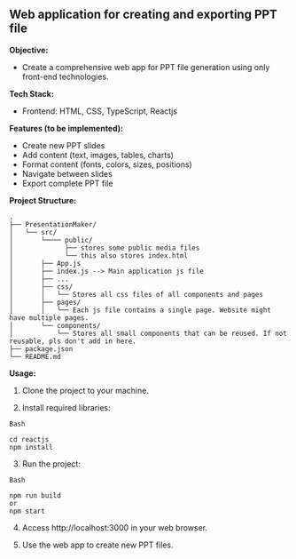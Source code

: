 ## Web application for creating and exporting PPT file

**Objective:**

- Create a comprehensive web app for PPT file generation using only front-end technologies.

**Tech Stack:**

- Frontend: HTML, CSS, TypeScript, Reactjs

**Features (to be implemented):**

- Create new PPT slides
- Add content (text, images, tables, charts)
- Format content (fonts, colors, sizes, positions)
- Navigate between slides
- Export complete PPT file

**Project Structure:**

```
.
├── PresentationMaker/
│   └── src/
│       └──── public/
│             ├── stores some public media files
│             └── this also stores index.html
│       ├── App.js
│       ├── index.js --> Main application js file
│       ├── ...
│       ├── css/
│       │   └── Stores all css files of all components and pages
│       ├── pages/
│       │   └── Each js file contains a single page. Website might have multiple pages.
│       └── components/
│           └── Stores all small components that can be reused. If not reusable, pls don't add in here.
├── package.json
└── README.md
```

**Usage:**

1. Clone the project to your machine.

2. Install required libraries:

```
Bash

cd reactjs
npm install
```

3. Run the project:

```
Bash

npm run build
or
npm start
```

4. Access http://localhost:3000 in your web browser.

5. Use the web app to create new PPT files.
